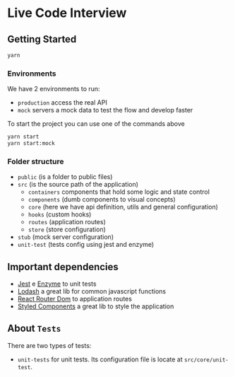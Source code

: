 # Live Code Interview

## Getting Started

```sh
yarn
```

### Environments
We have 2 environments to run:
* `production` access the real API
* `mock` servers a mock data to test the flow and develop faster

To start the project you can use one of the commands above

```sh
yarn start
yarn start:mock
```

### Folder structure
* `public` (is a folder to public files)
* `src` (is the source path of the application)
  * `containers` components that hold some logic and state control
  * `components` (dumb components to visual concepts)
  * `core` (here we have api definition, utils and general configuration)
  * `hooks` (custom hooks)
  * `routes` (application routes)
  * `store` (store configuration)
* `stub` (mock server configuration)
* `unit-test` (tests config using jest and enzyme)

## Important dependencies

* [Jest](https://jestjs.io/) e [Enzyme](https://airbnb.io/enzyme/) to unit tests
* [Lodash](https://lodash.com/) a great lib for common javascript functions
* [React Router Dom](https://reactnavigation.org/) to application routes
* [Styled Components](https://www.styled-components.com/) a great lib to style the application

## About `Tests`
There are two types of tests:

* `unit-tests` for unit tests. Its configuration file is locate at `src/core/unit-test`.

